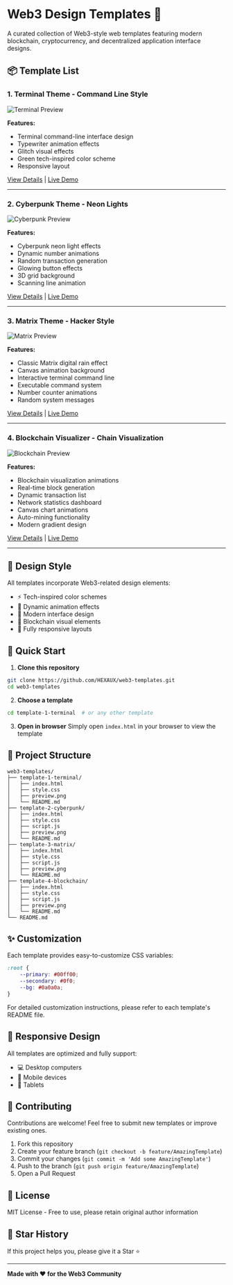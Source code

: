 # Web3 Design Templates 🚀

A curated collection of Web3-style web templates featuring modern blockchain, cryptocurrency, and decentralized application interface designs.

## 📦 Template List

### 1. Terminal Theme - Command Line Style
![Terminal Preview](template-1-terminal/preview.png)

**Features:**
- Terminal command-line interface design
- Typewriter animation effects
- Glitch visual effects
- Green tech-inspired color scheme
- Responsive layout

[View Details](template-1-terminal/) | [Live Demo](template-1-terminal/index.html)

---

### 2. Cyberpunk Theme - Neon Lights
![Cyberpunk Preview](template-2-cyberpunk/preview.png)

**Features:**
- Cyberpunk neon light effects
- Dynamic number animations
- Random transaction generation
- Glowing button effects
- 3D grid background
- Scanning line animation

[View Details](template-2-cyberpunk/) | [Live Demo](template-2-cyberpunk/index.html)

---

### 3. Matrix Theme - Hacker Style
![Matrix Preview](template-3-matrix/preview.png)

**Features:**
- Classic Matrix digital rain effect
- Canvas animation background
- Interactive terminal command line
- Executable command system
- Number counter animations
- Random system messages

[View Details](template-3-matrix/) | [Live Demo](template-3-matrix/index.html)

---

### 4. Blockchain Visualizer - Chain Visualization
![Blockchain Preview](template-4-blockchain/preview.png)

**Features:**
- Blockchain visualization animations
- Real-time block generation
- Dynamic transaction list
- Network statistics dashboard
- Canvas chart animations
- Auto-mining functionality
- Modern gradient design

[View Details](template-4-blockchain/) | [Live Demo](template-4-blockchain/index.html)

---

## 🎨 Design Style

All templates incorporate Web3-related design elements:
- ⚡ Tech-inspired color schemes
- 🌟 Dynamic animation effects
- 💎 Modern interface design
- 🔐 Blockchain visual elements
- 📱 Fully responsive layouts

## 🚀 Quick Start

1. **Clone this repository**
```bash
git clone https://github.com/HEXAUX/web3-templates.git
cd web3-templates
```

2. **Choose a template**
```bash
cd template-1-terminal  # or any other template
```

3. **Open in browser**
Simply open `index.html` in your browser to view the template

## 📂 Project Structure

```
web3-templates/
├── template-1-terminal/
│   ├── index.html
│   ├── style.css
│   ├── preview.png
│   └── README.md
├── template-2-cyberpunk/
│   ├── index.html
│   ├── style.css
│   ├── script.js
│   ├── preview.png
│   └── README.md
├── template-3-matrix/
│   ├── index.html
│   ├── style.css
│   ├── script.js
│   ├── preview.png
│   └── README.md
├── template-4-blockchain/
│   ├── index.html
│   ├── style.css
│   ├── script.js
│   ├── preview.png
│   └── README.md
└── README.md
```


## ✨ Customization

Each template provides easy-to-customize CSS variables:

```css
:root {
    --primary: #00ff00;
    --secondary: #0f0;
    --bg: #0a0a0a;
}
```

For detailed customization instructions, please refer to each template's README file.

## 📱 Responsive Design

All templates are optimized and fully support:
- 💻 Desktop computers
- 📱 Mobile devices
- 📲 Tablets

## 🤝 Contributing

Contributions are welcome! Feel free to submit new templates or improve existing ones.

1. Fork this repository
2. Create your feature branch (`git checkout -b feature/AmazingTemplate`)
3. Commit your changes (`git commit -m 'Add some AmazingTemplate'`)
4. Push to the branch (`git push origin feature/AmazingTemplate`)
5. Open a Pull Request

## 📄 License

MIT License - Free to use, please retain original author information

## 🌟 Star History

If this project helps you, please give it a Star ⭐️

---

**Made with ❤️ for the Web3 Community**
